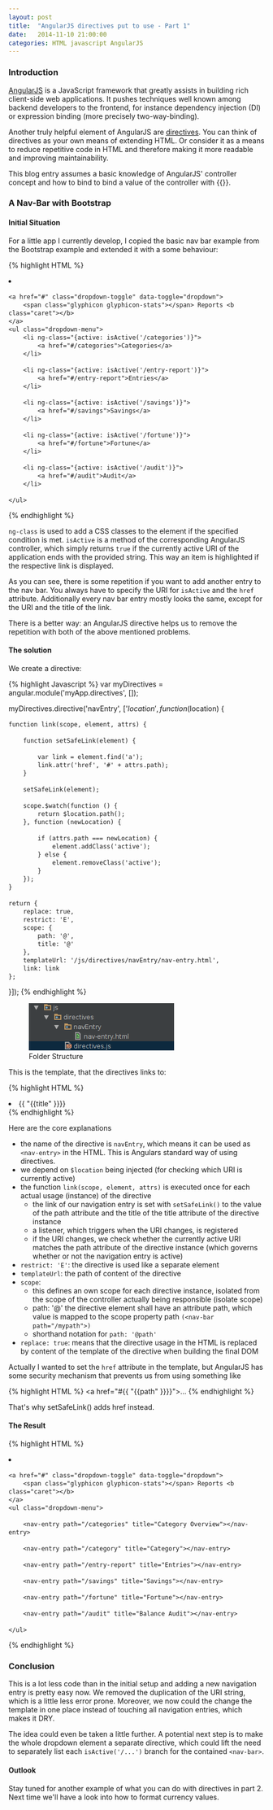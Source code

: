 ```yaml
---
layout: post
title:  "AngularJS directives put to use - Part 1"
date:   2014-11-10 21:00:00
categories: HTML javascript AngularJS
---
```


### Introduction
[AngularJS][1] is a JavaScript framework that greatly assists in building rich client-side web applications. It pushes techniques
well known among backend developers to the frontend, for instance dependency injection (DI) or expression binding (more precisely two-way-binding).

Another truly helpful element of AngularJS are [directives][2]. You can think of directives as your own means of extending HTML. Or consider it as a means
to reduce repetitive code in HTML and therefore making it more readable and improving maintainability.

This blog entry assumes a basic knowledge of AngularJS' controller concept and how to bind to bind a value of the controller with {{}}.

### A Nav-Bar with Bootstrap

#### Initial Situation
For a little app I currently develop, I copied the basic nav bar example from the Bootstrap example and extended it with a some behaviour:

{% highlight HTML %}
<li class="dropdown" ng-class="{
    active: isActive('/categories') || isActive('/fortune') ||
    isActive('/entry-report') || isActive('/savings') || isActive('/audit')
    }">

    <a href="#" class="dropdown-toggle" data-toggle="dropdown">
        <span class="glyphicon glyphicon-stats"></span> Reports <b class="caret"></b>
    </a>
    <ul class="dropdown-menu">
        <li ng-class="{active: isActive('/categories')}">
            <a href="#/categories">Categories</a>
        </li>

        <li ng-class="{active: isActive('/entry-report')}">
            <a href="#/entry-report">Entries</a>
        </li>

        <li ng-class="{active: isActive('/savings')}">
            <a href="#/savings">Savings</a>
        </li>

        <li ng-class="{active: isActive('/fortune')}">
            <a href="#/fortune">Fortune</a>
        </li>

        <li ng-class="{active: isActive('/audit')}">
            <a href="#/audit">Audit</a>
        </li>

    </ul>
</li>
{% endhighlight %}

`ng-class` is used to add a CSS classes to the element if the specified condition is met. `isActive` is a method of the corresponding
AngularJS controller, which simply returns `true` if the currently active URI of the application ends with the provided string. This way an item is
highlighted if the respective link is displayed.

As you can see, there is some repetition if you want to add another entry to the nav bar. You always have to specify the URI for `isActive` and the
`href` attribute. Additionally every nav bar entry mostly looks the same, except for the URI and the title of the link.

There is a better way: an AngularJS directive helps us to remove the repetition with both of the above mentioned problems.

#### The solution

We create a directive:

{% highlight Javascript %}
var myDirectives = angular.module('myApp.directives', []);

myDirectives.directive('navEntry', ['$location', function ($location) {

    function link(scope, element, attrs) {

        function setSafeLink(element) {

            var link = element.find('a');
            link.attr('href', '#' + attrs.path);
        }

        setSafeLink(element);

        scope.$watch(function () {
            return $location.path();
        }, function (newLocation) {

            if (attrs.path === newLocation) {
                element.addClass('active');
            } else {
                element.removeClass('active');
            }
        });
    }

    return {
        replace: true,
        restrict: 'E',
        scope: {
            path: '@',
            title: '@'
        },
        templateUrl: '/js/directives/navEntry/nav-entry.html',
        link: link
    };


}]);
{% endhighlight %}

<figure class="right">
    <img src="/img/angular/folderStructure.png" title="folder structure" alt="folder structure">
    <figcaption>Folder Structure</figcaption>
</figure>

This is the template, that the directives links to:

{% highlight HTML %}
<li>
    <a >{{ "{{title" }}}}</a>
</li>
{% endhighlight %}

Here are the core explanations

 * the name of the directive is `navEntry`, which means it can be used as `<nav-entry>` in the HTML. This is Angulars standard way of using directives.
 * we depend on `$location` being injected (for checking which URI is currently active)
 * the function `link(scope, element, attrs)` is executed once for each actual usage (instance) of the directive
      * the link of our navigation entry is set with `setSafeLink()` to the value of the path attribute and the title of the title attribute of the directive instance
      * a listener, which triggers when the URI changes, is registered
      * if the URI changes, we check whether the currently active URI matches the path attribute of the directive instance (which governs whether or not the navigation entry is active)
 * `restrict: 'E'`: the directive is used like a separate element
 * `templateUrl`: the path of content of the directive
 * `scope`:
      * this defines an own scope for each directive instance, isolated from the scope of the controller actually being responsible (isolate scope)
      * path: '@' the directive element shall have an attribute path, which value is mapped to the scope property path `(<nav-bar path="/mypath">)` 
      * shorthand notation for `path: '@path'`
 * `replace: true`: means that the directive usage in the HTML is replaced by content of the template of the directive when building the final DOM

Actually I wanted to set the `href` attribute in the template, but AngularJS has some security mechanism that prevents us from using something like

{% highlight HTML %}
    <a href="#{{ "{{path" }}}}">...</a>
{% endhighlight %}

That's why setSafeLink() adds href instead.

#### The Result
        
{% highlight HTML %}
<li class="dropdown" ng-class="{
    active: isActive('/categories') || isActive('/fortune') ||
    isActive('/entry-report') || isActive('/savings') || isActive('/audit')
    }">

    <a href="#" class="dropdown-toggle" data-toggle="dropdown">
        <span class="glyphicon glyphicon-stats"></span> Reports <b class="caret"></b>
    </a>
    <ul class="dropdown-menu">

        <nav-entry path="/categories" title="Category Overview"></nav-entry>

        <nav-entry path="/category" title="Category"></nav-entry>

        <nav-entry path="/entry-report" title="Entries"></nav-entry>

        <nav-entry path="/savings" title="Savings"></nav-entry>

        <nav-entry path="/fortune" title="Fortune"></nav-entry>

        <nav-entry path="/audit" title="Balance Audit"></nav-entry>

    </ul>
</li>
{% endhighlight %}

### Conclusion

This is a lot less code than in the initial setup and adding a new navigation entry is pretty easy now. We removed the duplication of the URI string, which is a
little less error prone. Moreover, we now could the change the template in one place instead of touching all navigation entries, which makes it DRY.

The idea could even be taken a little further. A potential next step is to make the whole dropdown element a separate directive, which could lift the need to
separately list each `isActive('/...')` branch for the contained `<nav-bar>`.

#### Outlook
Stay tuned for another example of what you can do with directives in part 2. Next time we'll have a look into how to format currency values.

[1]: https://angularjs.org/
[2]: https://docs.angularjs.org/guide/directive
